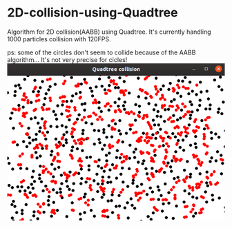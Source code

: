 # 2D-collision-using-Quadtree

Algorithm for 2D collision(AABB) using Quadtree.
It's currently handling 1000 particles collision with 120FPS.

ps: some of the circles don't seem to collide because of the AABB algorithm... It's not very precise for cicles!
<br/>
![](screenshot.png)

